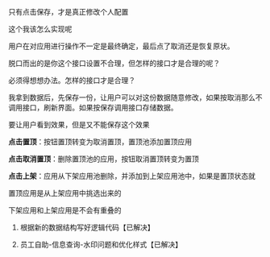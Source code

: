 只有点击保存，才是真正修改个人配置

这个我该怎么实现呢

用户在对应用进行操作不一定是最终确定，最后点了取消还是恢复原状。

脱口而出的是你这个接口设置不合理，但怎样的接口才是合理的呢？

必须得想想办法。怎样的接口才是合理？

我拿到数据后，先保存一份，让用户可以对这份数据随意修改，如果按取消那么不调用接口，刷新界面。如果按保存调用接口存储数据。

要让用户看到效果，但是又不能保存这个效果

**点击置顶**：按钮置顶转变为取消置顶，置顶池添加置顶应用

**点击取消置顶**：删除置顶池的应用，按钮取消置顶转变为置顶

**点击上架**：应用从下架应用池删除，并添加到上架应用池中，如果是置顶状态就



置顶应用是从上架应用中挑选出来的

下架应用和上架应用是不会有重叠的

1. 根据新的数据结构写好逻辑代码【已解决】

2. 员工自助-信息查询-水印问题和优化样式【已解决】
